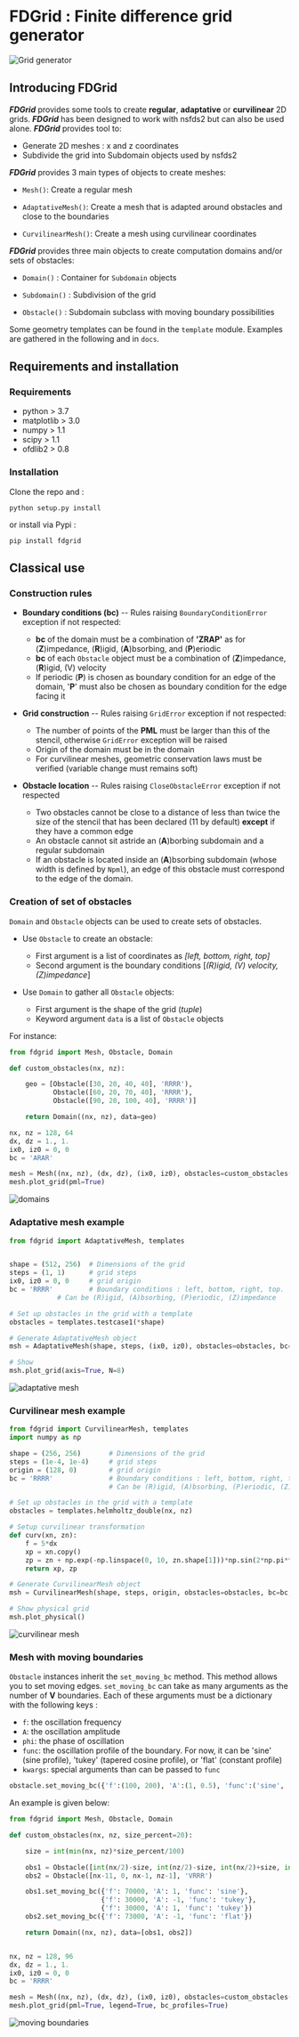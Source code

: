 # FDGrid : Finite difference grid generator


![Grid generator](https://github.com/ipselium/fdgrid/blob/master/docs/fdgrid.png)


## Introducing FDGrid

***FDGrid*** provides some tools to create **regular**, **adaptative** or
**curvilinear** 2D grids. ***FDGrid*** has been designed to work with nsfds2 but can also be used alone. ***FDGrid*** provides tool to:

* Generate 2D meshes : x and z coordinates
* Subdivide the grid into Subdomain objects used by nsfds2

***FDGrid*** provides 3 main types of objects to create meshes:

* `Mesh()`: Create a regular mesh


* `AdaptativeMesh()`: Create a mesh that is adapted around obstacles and close to the boundaries


* `CurvilinearMesh()`: Create a mesh using curvilinear coordinates

***FDGrid*** provides three main objects to create computation domains and/or sets of obstacles:

* `Domain()` : Container for `Subdomain` objects

* `Subdomain()` : Subdivision of the grid

* `Obstacle()` : Subdomain subclass with moving boundary possibilities

Some geometry templates can be found in the `template` module. Examples are gathered in the following and in `docs`.

## Requirements and installation

### Requirements

* python > 3.7
* matplotlib > 3.0
* numpy > 1.1
* scipy > 1.1
* ofdlib2 > 0.8

### Installation

Clone the repo and :

```
python setup.py install
```

or install via Pypi :

```
pip install fdgrid
```

## Classical use

### Construction rules

* **Boundary conditions (**bc**)** -- Rules raising `BoundaryConditionError`
  exception if not respected:

	* **bc** of the domain must be a combination of **'ZRAP'** as for
	  (**Z**)impedance, (**R**)igid, (**A**)bsorbing, and (**P**)eriodic
	* **bc** of each `Obstacle` object must be a combination of
	  (**Z**)impedance, (**R**)igid, (V) velocity
	* If periodic (**P**) is chosen as boundary condition for an edge of
	  the domain, '**P**' must also be chosen as boundary condition for the
	  edge facing it

* **Grid construction** -- Rules raising `GridError` exception if not respected:

	* The number of points of the **PML** must be larger than this of the
	  stencil, otherwise `GridError` exception will be raised
	* Origin of the domain must be in the domain
	* For curvilinear meshes, geometric conservation laws must be verified
	  (variable change must remains soft)

* **Obstacle location** -- Rules raising `CloseObstacleError` exception if not respected

	* Two obstacles cannot be close to a distance of less than twice the size of
	  the stencil that has been declared (11 by default) **except** if they
	  have a common edge
	* An obstacle cannot sit astride an (**A**)borbing subdomain and a
	  regular subdomain
	* If an obstacle is located inside an (**A**)bsorbing subdomain (whose
	  width is defined by `Npml`), an edge of this obstacle must
	  correspond to the edge of the domain.

### Creation of set of obstacles

`Domain` and `Obstacle` objects can be used to create sets of obstacles.

* Use `Obstacle` to create an obstacle:

	* First argument is a list of coordinates as *[left, bottom, right, top]*
	* Second argument is the boundary conditions [*(R)igid, (V) velocity,
	  (Z)impedance*]

* Use `Domain` to gather all `Obstacle` objects:

	* First argument is the shape of the grid (*tuple*)
	* Keyword argument `data` is a list of `Obstacle` objects

For instance:
```python
from fdgrid import Mesh, Obstacle, Domain

def custom_obstacles(nx, nz):

    geo = [Obstacle([30, 20, 40, 40], 'RRRR'),
           Obstacle([60, 20, 70, 40], 'RRRR'),
           Obstacle([90, 20, 100, 40], 'RRRR')]

    return Domain((nx, nz), data=geo)

nx, nz = 128, 64
dx, dz = 1., 1.
ix0, iz0 = 0, 0
bc = 'ARAR'

mesh = Mesh((nx, nz), (dx, dz), (ix0, iz0), obstacles=custom_obstacles(nx, nz), bc=bc)
mesh.plot_grid(pml=True)
```

![domains](https://github.com/ipselium/fdgrid/blob/master/docs/regular.png)



### Adaptative mesh example

```python
from fdgrid import AdaptativeMesh, templates


shape = (512, 256)	# Dimensions of the grid
steps = (1, 1)		# grid steps
ix0, iz0 = 0, 0		# grid origin
bc = 'RRRR' 		# Boundary conditions : left, bottom, right, top.
			# Can be (R)igid, (A)bsorbing, (P)eriodic, (Z)impedance

# Set up obstacles in the grid with a template
obstacles = templates.testcase1(*shape)

# Generate AdaptativeMesh object
msh = AdaptativeMesh(shape, steps, (ix0, iz0), obstacles=obstacles, bc=bc)

# Show
msh.plot_grid(axis=True, N=8)
```

![adaptative mesh](https://github.com/ipselium/fdgrid/blob/master/docs/adaptative.png)


### Curvilinear mesh example

```python
from fdgrid import CurvilinearMesh, templates
import numpy as np

shape = (256, 256)       # Dimensions of the grid
steps = (1e-4, 1e-4)     # grid steps
origin = (128, 0)        # grid origin
bc = 'RRRR'              # Boundary conditions : left, bottom, right, top.
                         # Can be (R)igid, (A)bsorbing, (P)eriodic, (Z)impedance

# Set up obstacles in the grid with a template
obstacles = templates.helmholtz_double(nx, nz)

# Setup curvilinear transformation
def curv(xn, zn):
    f = 5*dx
    xp = xn.copy()
    zp = zn + np.exp(-np.linspace(0, 10, zn.shape[1]))*np.sin(2*np.pi*f*xn/xn.max()/2)
    return xp, zp

# Generate CurvilinearMesh object
msh = CurvilinearMesh(shape, steps, origin, obstacles=obstacles, bc=bc, fcurvxz=curv)

# Show physical grid
msh.plot_physical()
```

![curvilinear mesh](https://github.com/ipselium/fdgrid/blob/master/docs/curvilinear.png)


### Mesh with moving boundaries

`Obstacle` instances inherit the `set_moving_bc` method. This method allows you
to set moving edges. `set_moving_bc` can take as many arguments as the number
of **V** boundaries. Each of these arguments must be a dictionary
with the following keys :

* `f`: the oscillation frequency
* `A`: the oscillation amplitude
* `phi`: the phase of oscillation
* `func`: the oscillation profile of the boundary. For now, it can be 'sine' (sine
  profile), 'tukey' (tapered cosine profile), or 'flat' (constant profile)
* `kwargs`: special arguments than can be passed to `func`

```python
obstacle.set_moving_bc({'f':(100, 200), 'A':(1, 0.5), 'func':('sine', 'flat')})
```

An example is given below:

```python
from fdgrid import Mesh, Obstacle, Domain

def custom_obstacles(nx, nz, size_percent=20):

    size = int(min(nx, nz)*size_percent/100)

    obs1 = Obstacle([int(nx/2)-size, int(nz/2)-size, int(nx/2)+size, int(nz/2)+size], 'VVRV')
    obs2 = Obstacle([nx-11, 0, nx-1, nz-1], 'VRRR')

    obs1.set_moving_bc({'f': 70000, 'A': 1, 'func': 'sine'},
                       {'f': 30000, 'A': -1, 'func': 'tukey'},
                       {'f': 30000, 'A': 1, 'func': 'tukey'})
    obs2.set_moving_bc({'f': 73000, 'A': -1, 'func': 'flat'})

    return Domain((nx, nz), data=[obs1, obs2])


nx, nz = 128, 96
dx, dz = 1., 1.
ix0, iz0 = 0, 0
bc = 'RRRR'

mesh = Mesh((nx, nz), (dx, dz), (ix0, iz0), obstacles=custom_obstacles(nx, nz), bc=bc)
mesh.plot_grid(pml=True, legend=True, bc_profiles=True)
```

![moving boundaries](https://github.com/ipselium/fdgrid/blob/master/docs/moving_bc.png)

